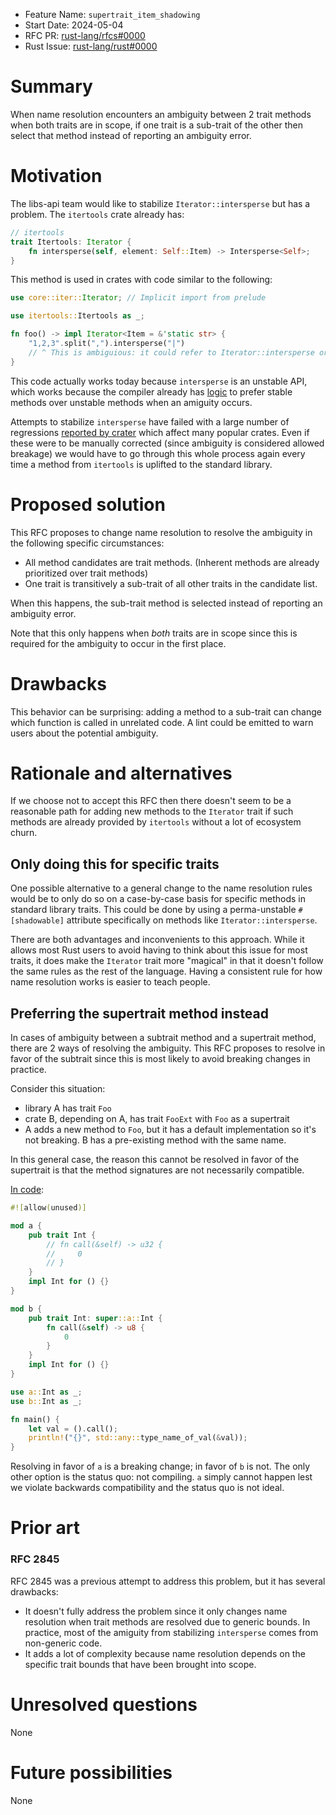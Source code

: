 - Feature Name: `supertrait_item_shadowing`
- Start Date: 2024-05-04
- RFC PR: [rust-lang/rfcs#0000](https://github.com/rust-lang/rfcs/pull/0000)
- Rust Issue: [rust-lang/rust#0000](https://github.com/rust-lang/rust/issues/0000)

# Summary
[summary]: #summary

When name resolution encounters an ambiguity between 2 trait methods when both traits are in scope, if one trait is a sub-trait of the other then select that method instead of reporting an ambiguity error.

# Motivation
[motivation]: #motivation


The libs-api team would like to stabilize `Iterator::intersperse` but has a problem. The `itertools` crate already has:

```rust
// itertools
trait Itertools: Iterator {
    fn intersperse(self, element: Self::Item) -> Intersperse<Self>;
}
```

This method is used in crates with code similar to the following:

```rust
use core::iter::Iterator; // Implicit import from prelude

use itertools::Itertools as _;

fn foo() -> impl Iterator<Item = &'static str> {
    "1,2,3".split(",").intersperse("|")
    // ^ This is ambiguious: it could refer to Iterator::intersperse or Itertools::intersperse
}
```

This code actually works today because `intersperse` is an unstable API, which works because the compiler already has [logic](https://github.com/rust-lang/rust/pull/48552) to prefer stable methods over unstable methods when an amiguity occurs.

Attempts to stabilize `intersperse` have failed with a large number of regressions [reported by crater](https://github.com/rust-lang/rust/issues/88967) which affect many popular crates. Even if these were to be manually corrected (since ambiguity is considered allowed breakage) we would have to go through this whole process again every time a method from `itertools` is uplifted to the standard library.

# Proposed solution
[proposed-solution]: #proposed-solution

This RFC proposes to change name resolution to resolve the ambiguity in the following specific circumstances:
- All method candidates are trait methods. (Inherent methods are already prioritized over trait methods)
- One trait is transitively a sub-trait of all other traits in the candidate list.

When this happens, the sub-trait method is selected instead of reporting an ambiguity error.

Note that this only happens when *both* traits are in scope since this is required for the ambiguity to occur in the first place.

# Drawbacks
[drawbacks]: #drawbacks

This behavior can be surprising: adding a method to a sub-trait can change which function is called in unrelated code. A lint could be emitted to warn users about the potential ambiguity.

# Rationale and alternatives
[rationale-and-alternatives]: #rationale-and-alternatives

If we choose not to accept this RFC then there doesn't seem to be a reasonable path for adding new methods to the `Iterator` trait if such methods are already provided by `itertools` without a lot of ecosystem churn.

## Only doing this for specific traits

One possible alternative to a general change to the name resolution rules would be to only do so on a case-by-case basis for specific methods in standard library traits. This could be done by using a perma-unstable `#[shadowable]` attribute specifically on methods like `Iterator::intersperse`.

There are both advantages and inconvenients to this approach. While it allows most Rust users to avoid having to think about this issue for most traits, it does make the `Iterator` trait more "magical" in that it doesn't follow the same rules as the rest of the language. Having a consistent rule for how name resolution works is easier to teach people.

## Preferring the supertrait method instead

In cases of ambiguity between a subtrait method and a supertrait method, there are 2 ways of resolving the ambiguity. This RFC proposes to resolve in favor of the subtrait since this is most likely to avoid breaking changes in practice.

Consider this situation:

- library A has trait `Foo`
- crate B, depending on A, has trait `FooExt` with `Foo` as a supertrait
- A adds a new method to `Foo`, but it has a default implementation so it's not breaking. B has a pre-existing method with the same name.

In this general case, the reason this cannot be resolved in favor of the supertrait is that the method signatures are not necessarily compatible.

[In code](https://play.rust-lang.org/?version=stable&mode=debug&edition=2021&gist=b3919f7a8480c445d40b18a240936a07):

```rust
#![allow(unused)]

mod a {
    pub trait Int {
        // fn call(&self) -> u32 {
        //     0
        // }
    }
    impl Int for () {}
}

mod b {
    pub trait Int: super::a::Int {
        fn call(&self) -> u8 {
            0
        }
    }
    impl Int for () {}
}

use a::Int as _;
use b::Int as _;

fn main() {
    let val = ().call();
    println!("{}", std::any::type_name_of_val(&val));
}
```

Resolving in favor of `a` is a breaking change; in favor of `b` is not. The only other option is the status quo: not compiling. `a` simply cannot happen lest we violate backwards compatibility and the status quo is not ideal.

# Prior art
[prior-art]: #prior-art

### RFC 2845

RFC 2845 was a previous attempt to address this problem, but it has several drawbacks:
- It doesn't fully address the problem since it only changes name resolution when trait methods are resolved due to generic bounds. In practice, most of the amiguity from stabilizing `intersperse` comes from non-generic code.
- It adds a lot of complexity because name resolution depends on the specific trait bounds that have been brought into scope.

# Unresolved questions
[unresolved-questions]: #unresolved-questions

None

# Future possibilities
[future-possibilities]: #future-possibilities

None
